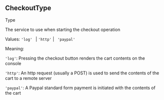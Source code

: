 ## CheckoutType

<span class="badge badge-warning">Type</span>

The service to use when starting the checkout operation

Values: `'log' ` | ` 'http' ` | ` 'paypal'`

Meaning:


`'log'`: Pressing the checkout button renders the cart contents on the console

`'http'`: An http request (usually a POST) is used to send the contents of the cart to a remote server

`'paypal'`: A Paypal standard form payment is initiated with the contents of the cart


